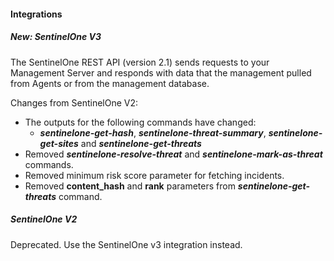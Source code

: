 
#### Integrations
##### New: SentinelOne V3
The SentinelOne REST API (version 2.1) sends requests to your Management Server and responds with data that the management pulled from Agents or from the management database.

Changes from SentinelOne V2:
- The outputs for the following commands have changed:
    - ***sentinelone-get-hash***, ***sentinelone-threat-summary***, ***sentinelone-get-sites*** and ***sentinelone-get-threats***
- Removed ***sentinelone-resolve-threat*** and ***sentinelone-mark-as-threat*** commands.
- Removed minimum risk score parameter for fetching incidents.
- Removed **content_hash** and **rank** parameters from ***sentinelone-get-threats*** command.

##### SentinelOne V2
Deprecated. Use the SentinelOne v3 integration instead.